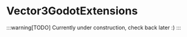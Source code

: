 ﻿
# Vector3GodotExtensions

:::warning[TODO]
Currently under construction, check back later :)
:::

